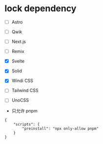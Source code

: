# lock dependency

- [ ] Astro
- [ ] Qwik
- [ ] Next.js
- [ ] Remix
- [x] Svelte
- [x] Solid

- [x] Windi CSS
- [ ] Tailwind CSS
- [ ] UnoCSS

- 只允许 pnpm

```
{
    "scripts": {
        "preinstall": "npx only-allow pnpm"
    }
}
```
